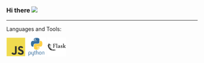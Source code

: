 ### Hi there <img src="https://raw.githubusercontent.com/MartinHeinz/MartinHeinz/master/wave.gif" width="30px">

*** 
Languages and Tools:

<img src="https://github.com/devicons/devicon/blob/master/icons/javascript/javascript-original.svg" alt="JavaScript Logo" width="50px" height="50px">
<img src="https://github.com/devicons/devicon/blob/master/icons/python/python-original-wordmark.svg" alt="JavaScript Logo" width="50px" height="50px">
<img src="https://github.com/devicons/devicon/blob/master/icons/flask/flask-original-wordmark.svg" alt="JavaScript Logo" width="50px" height="50px backgraund color="blue">

<!--
**ElenkaSan/ElenkaSan** is a ✨ _special_ ✨ repository because its `README.md` (this file) appears on your GitHub profile.

Here are some ideas to get you started:

- 🔭 I’m currently working on ...
- 🌱 I’m currently learning ...
- 👯 I’m looking to collaborate on ...
- 🤔 I’m looking for help with ...
- 💬 Ask me about ...
- 📫 How to reach me: ...
- 😄 Pronouns: ...
- ⚡ Fun fact: ...
-->
